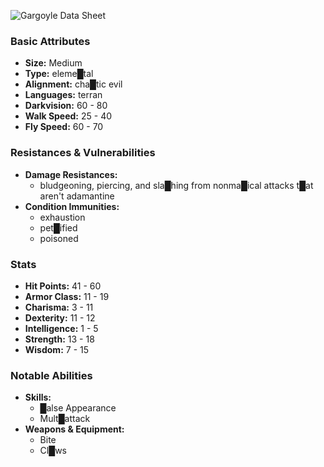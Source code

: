 ![](https://foundry-vtt-kb.s3.us-east-2.amazonaws.com/Images/Tokens/Monsters/Gargoyle.png "Gargoyle Data Sheet")
### Basic Attributes
- **Size:** Medium
- **Type:** eleme█tal
- **Alignment:** cha█tic evil
- **Languages:** terran
- **Darkvision:** 60 - 80
- **Walk Speed:** 25 - 40
- **Fly Speed:** 60 - 70
### Resistances & Vulnerabilities
- **Damage Resistances:**
    - bludgeoning, piercing, and sla█hing from nonma█ical attacks t█at aren't adamantine
- **Condition Immunities:**
    - exhaustion
    - pet█ified
    - poisoned

### Stats
- **Hit Points:** 41 - 60
- **Armor Class:** 11 - 19
- **Charisma:** 3 - 11
- **Dexterity:** 11 - 12
- **Intelligence:** 1 - 5
- **Strength:** 13 - 18
- **Wisdom:** 7 - 15
### Notable Abilities
- **Skills:**
    - █alse Appearance
    - Mult█attack
- **Weapons & Equipment:**
    - Bite
    - Cl█ws